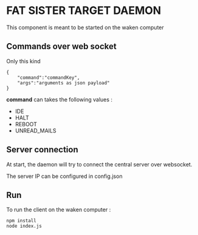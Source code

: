 # FAT SISTER TARGET DAEMON

This component is meant to be started on the waken computer

## Commands over web socket

Only this kind 

    {
        "command":"commandKey",
        "args":"arguments as json payload"
    }


**command** can takes the following values :

- IDE
- HALT
- REBOOT
- UNREAD_MAILS


## Server connection

At start, the daemon will try to connect the central server over websocket.

The server IP can be configured in config.json

## Run 

To run the client on the waken computer : 

    npm install
    node index.js
